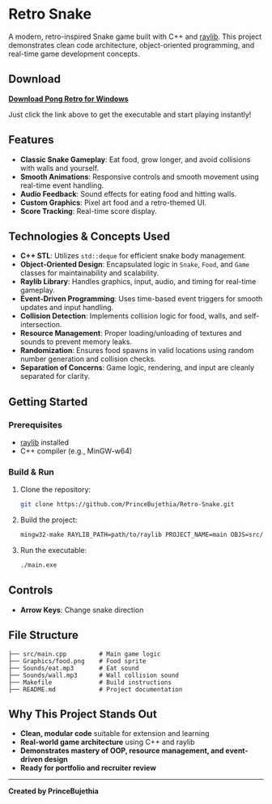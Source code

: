 # Retro Snake

A modern, retro-inspired Snake game built with C++ and [raylib](https://www.raylib.com/). This project demonstrates clean code architecture, object-oriented programming, and real-time game development concepts.

## Download

**[Download Pong Retro for Windows](https://github.com/PrinceBujethia/Retro-Snake/releases/download/Downlaod/Retro-Snake.exe)**

Just click the link above to get the executable and start playing instantly!

## Features
- **Classic Snake Gameplay**: Eat food, grow longer, and avoid collisions with walls and yourself.
- **Smooth Animations**: Responsive controls and smooth movement using real-time event handling.
- **Audio Feedback**: Sound effects for eating food and hitting walls.
- **Custom Graphics**: Pixel art food and a retro-themed UI.
- **Score Tracking**: Real-time score display.

## Technologies & Concepts Used
- **C++ STL**: Utilizes `std::deque` for efficient snake body management.
- **Object-Oriented Design**: Encapsulated logic in `Snake`, `Food`, and `Game` classes for maintainability and scalability.
- **Raylib Library**: Handles graphics, input, audio, and timing for real-time gameplay.
- **Event-Driven Programming**: Uses time-based event triggers for smooth updates and input handling.
- **Collision Detection**: Implements collision logic for food, walls, and self-intersection.
- **Resource Management**: Proper loading/unloading of textures and sounds to prevent memory leaks.
- **Randomization**: Ensures food spawns in valid locations using random number generation and collision checks.
- **Separation of Concerns**: Game logic, rendering, and input are cleanly separated for clarity.

## Getting Started

### Prerequisites
- [raylib](https://www.raylib.com/) installed
- C++ compiler (e.g., MinGW-w64)

### Build & Run
1. Clone the repository:
   ```sh
   git clone https://github.com/PrinceBujethia/Retro-Snake.git
   ```
2. Build the project:
   ```sh
   mingw32-make RAYLIB_PATH=path/to/raylib PROJECT_NAME=main OBJS=src/*.cpp BUILD_MODE=DEBUG
   ```
3. Run the executable:
   ```sh
   ./main.exe
   ```

## Controls
- **Arrow Keys**: Change snake direction

## File Structure
```
├── src/main.cpp         # Main game logic
├── Graphics/food.png    # Food sprite
├── Sounds/eat.mp3       # Eat sound
├── Sounds/wall.mp3      # Wall collision sound
├── Makefile             # Build instructions
├── README.md            # Project documentation
```

## Why This Project Stands Out
- **Clean, modular code** suitable for extension and learning
- **Real-world game architecture** using C++ and raylib
- **Demonstrates mastery of OOP, resource management, and event-driven design**
- **Ready for portfolio and recruiter review**

---

**Created by PrinceBujethia**

